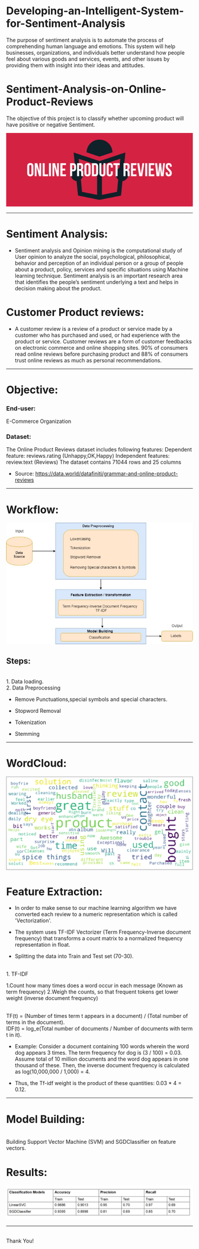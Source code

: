 # Developing-an-Intelligent-System-for-Sentiment-Analysis
The purpose of sentiment analysis is to automate the process of comprehending human language and emotions. This system will help businesses, organizations, and individuals better understand how people feel about various goods and services, events, and other issues by providing them with insight into their ideas and attitudes. 

# Sentiment-Analysis-on-Online-Product-Reviews
The objective of this project is to classify whether upcoming product will have positive or negative Sentiment.   


![alt text](https://github.com/shreyaswankhede/Sentiment-Analysis-on-Online-Product-Reviews/blob/master/s1.png
 "Correlation between features")

***

# Sentiment Analysis:

* Sentiment analysis and Opinion mining is the computational study of User opinion to analyze the social, psychological, philosophical, behavior and perception of an individual person or a group of people about a product, policy, services and specific situations using Machine learning technique. Sentiment analysis is an important research area that identifies the people’s sentiment underlying a text and helps in decision making about the product.

# Customer Product reviews:

* A customer review is a review of a product or service made by a customer who has purchased and used, or had experience with the product or service. Customer reviews are a form of customer feedbacks on electronic commerce and online shopping sites. 
90% of consumers read online reviews before purchasing product and 88% of consumers trust online reviews as much as personal recommendations.

****

# Objective:

<h3>End-user:</h3> E-Commerce Organization
<h3> Dataset:</h3> 
The Online Product Reviews dataset includes following features:
Dependent feature: reviews.rating (Unhappy,OK,Happy)
Independent features: review.text (Reviews)
The dataset contains 71044 rows and 25 columns

* Source: https://data.world/datafiniti/grammar-and-online-product-reviews

***

# Workflow:

![alt text](https://github.com/shreyaswankhede/Sentiment-Analysis-on-Online-Product-Reviews/blob/master/s2.png
 "Correlation between features")

<h2> Steps: </h2>
<br>1. Data loading.
<br>2. Data Preprocessing

* Remove Punctuations,special symbols and special characters.

* Stopword Removal

* Tokenization

* Stemming

***

# WordCloud:

![alt text](https://github.com/shreyaswankhede/Sentiment-Analysis-on-Online-Product-Reviews/blob/master/s4.png
 "Correlation between features")

# Feature Extraction:

* In order to make sense to our machine learning algorithm we have converted each review to a numeric representation which is called 'Vectorization'.

* The system uses TF-IDF Vectorizer (Term Frequency-Inverse document frequency) that transforms a count matrix to a normalized frequency representation in float.

* Splitting the data into Train and Test set (70-30).


<br> 1. TF-IDF

1.Count how many times does a word occur in each message (Known as term frequency)
2.Weigh the counts, so that frequent tokens get lower weight (inverse document frequency)

<br>TF(t) = (Number of times term t appears in a document) / (Total number of terms in the document).
<br>IDF(t) = log_e(Total number of documents / Number of documents with term t in it).

* Example: Consider a document containing 100 words wherein the word dog appears 3 times. The term frequency for dog is (3 / 100) = 0.03. Assume total of 10 million documents and the word dog appears in one thousand of these. Then, the inverse document frequency is calculated as log(10,000,000 / 1,000) = 4. 

* Thus, the Tf-idf weight is the product of these quantities: 0.03 * 4 = 0.12.

***

# Model Building:
<br> Building Support Vector Machine (SVM) and SGDClassifier on feature vectors.

# Results:
![alt text](https://github.com/shreyaswankhede/Sentiment-Analysis-on-Online-Product-Reviews/blob/master/s5.PNG
 "Correlation between features")

***


<br>Thank You!	
